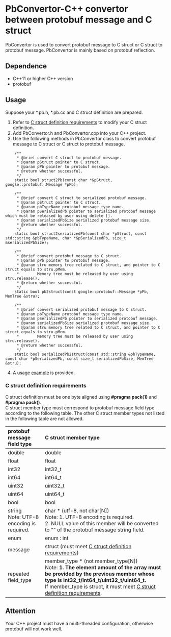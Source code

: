 # **PbConvertor-C++ convertor between protobuf message and C struct**
PbConvertor is used to convert protobuf message to C struct or C struct to protobuf message. PbConvertor is mainly based on protobuf reflection.
## **Dependence**
- C++11 or higher C++ version
- protobuf
## **Usage**
Suppose your *.pb.h, *.pb.cc and C struct definition are prepared.
1. Refer to [C struct definition requirements](#anchor0) to modify your C struct definition.
2. Add PbConvertor.h and PbConvertor.cpp into your C++ project.
3. Use the following methods in PbConvertor class to convert protobuf message to C struct or C struct to protobuf message.
```
    /**
     * @brief convert C struct to protobuf message.
     * @param pStruct pointer to C struct.
     * @param pPb pointer to protobuf message.
     * @return whether successful.
     */
    static bool struct2Pb(const char *&pStruct, google::protobuf::Message *pPb);

    /**
     * @brief convert C struct to serialized protobuf message.
     * @param pStruct pointer to C struct.
     * @param pbTypeName protobuf message type name.
     * @param pSerializedPb pointer to serialized protobuf message which must be released by user using delete [].
     * @param serializedPbSize serialized protobuf message size.
     * @return whether successful.
     */
    static bool struct2serializedPb(const char *pStruct, const std::string &pbTypeName, char *&pSerializedPb, size_t &serializedPbSize);

    /**
     * @brief convert protobuf message to C struct.
     * @param pPb pointer to protobuf message.
     * @param stru memory tree related to C struct, and pointer to C struct equals to stru.pMem.
     *        Memory tree must be released by user using stru.release().
     * @return whether successful.
     */
    static bool pb2struct(const google::protobuf::Message *pPb, MemTree &stru);

    /**
     * @brief convert serialized protobuf message to C struct.
     * @param pbTypeName protobuf message type name.
     * @param pSerializedPb pointer to serialized protobuf message.
     * @param serializedPbSize serialized protobuf message size.
     * @param stru memory tree related to C struct, and pointer to C struct equals to stru.pMem.
     *        Memory tree must be released by user using stru.release().
     * @return whether successful.
     */
    static bool serializedPb2struct(const std::string &pbTypeName, const char *pSerializedPb, const size_t serializedPbSize, MemTree &stru);
```
4. A usage [example](https://github.com/hardxuyp/PbConvertor/tree/master/Test) is provided.
### **C struct definition requirements**
<span id="anchor0"></span>
C struct definition must be one byte aligned using **#pragma pack(1)** and **#pragma pack()**.
<br>C struct member type must correspond to protobuf message field type according to the following table. The other C struct member types not listed in the following table are not allowed.

| protobuf message field type | C struct member type |
| :-------------------------- | :------------------- |
| double                      | double               |
| float                       | float                |
| int32                       | int32_t              |
| int64                       | int64_t              |
| uint32                      | uint32_t             |
| uint64                      | uint64_t             |
| bool                        | bool                 |
| string<br>Note: UTF-8 encoding is required.        | char * (utf-8, not char[N])<br>Note: 1. UTF-8 encoding is required.<br>2. NULL value of this member will be converted to "" of the protobuf message string field. |
| enum                        | enum : int           |
| message                     | struct (must meet [C struct definition requirements](#anchor0)) |
| repeated field_type         | member_type * (not member_type[N])<br>Note: **1. The element amount of the array must be provided by the previous member whose type is int32_t/int64_t/uint32_t/uint64_t.**<br>If member_type is struct, it must meet [C struct definition requirements](#anchor0). |
## **Attention**
Your C++ project must have a multi-threaded configuration, otherwise protobuf will not work well.
